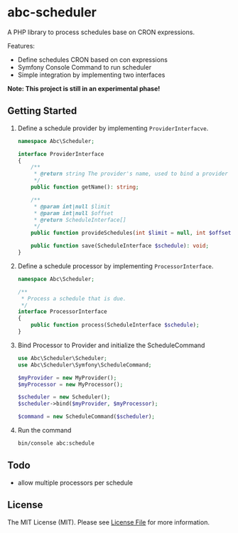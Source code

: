 # abc-scheduler

A PHP library to process schedules base on CRON expressions.

Features:
* Define schedules CRON based on con expressions 
* Symfony Console Command to run scheduler
* Simple integration by implementing two interfaces

**Note: This project is still in an experimental phase!**

## Getting Started

1. Define a schedule provider by implementing `ProviderInterfacve`.
	
	```php
	namespace Abc\Scheduler;
	
	interface ProviderInterface
	{
		/**
		 * @return string The provider's name, used to bind a provider to processors
		 */
		public function getName(): string;
	
		/**
		 * @param int|null $limit
		 * @param int|null $offset
		 * @return ScheduleInterface[]
		 */
		public function provideSchedules(int $limit = null, int $offset = null): array;
	
		public function save(ScheduleInterface $schedule): void;
	}
	```

2. Define a schedule processor by implementing `ProcessorInterface`.

	```php
	namespace Abc\Scheduler;
	
	/**
	 * Process a schedule that is due.
	 */
	interface ProcessorInterface
	{
		public function process(ScheduleInterface $schedule);
	}
	```

3. Bind Processor to Provider and initialize the ScheduleCommand

	```php
	use Abc\Scheduler\Scheduler;
	use Abc\Scheduler\Symfony\ScheduleCommand;
	
	$myProvider = new MyProvider();
	$myProcessor = new MyProcessor();
	
	$scheduler = new Scheduler();
	$scheduler->bind($myProvider, $myProcessor);
	
	$command = new ScheduleCommand($scheduler);
	```
    
4. Run the command

	```bash
	bin/console abc:schedule
	```

## Todo
- allow multiple processors per schedule

## License

The MIT License (MIT). Please see [License File](./LICENSE) for more information.
